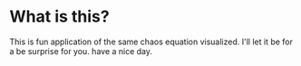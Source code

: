 # What is this?
This is fun application of the same chaos equation visualized.
I'll let it be for a be surprise for you.
have a nice day.